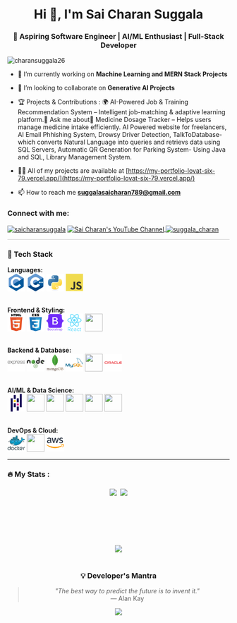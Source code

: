 <h1 align="center">Hi 👋, I'm Sai Charan Suggala</h1>
<h3 align="center">🚀 Aspiring Software Engineer | AI/ML Enthusiast | Full-Stack Developer</h3>

<p align="left"> <img src="https://komarev.com/ghpvc/?username=charansuggala26&label=Profile%20views&color=0e75b6&style=flat" alt="charansuggala26" /> </p>

- 🔭 I’m currently working on **Machine Learning and MERN Stack Projects**

- 👯 I’m looking to collaborate on **Generative AI Projects**

- 🏆 Projects & Contributions :
🌍 AI-Powered Job & Training Recommendation System – Intelligent job-matching & adaptive learning platform.💬 Ask me about🎯 Medicine Dosage Tracker – Helps users manage medicine intake efficiently.
 AI Powered website for freelancers, AI Email Phhishing System, Drowsy Driver Detection, TalkToDatabase- which converts Natural Language into queries and retrievs data using SQL Servers, Automatic QR Generation for Parking System- Using Java and SQL, Library Management System.
 

- 👨‍💻 All of my projects are available at [https://my-portfolio-lovat-six-79.vercel.app/](https://my-portfolio-lovat-six-79.vercel.app/)

- 📫 How to reach me **suggalasaicharan789@gmail.com**

<h3 align="left">Connect with me:</h3>
<p align="left">
<a href="https://linkedin.com/in/saicharansuggala" target="blank"><img align="center" src="https://raw.githubusercontent.com/rahuldkjain/github-profile-readme-generator/master/src/images/icons/Social/linked-in-alt.svg" alt="saicharansuggala" height="30" width="40" /></a>
<a href="https://youtube.com/@saicharanguptha?si=FN_KrxM0_mibuco1" target="_blank" rel="noopener noreferrer">
  <img align="center" src="https://raw.githubusercontent.com/rahuldkjain/github-profile-readme-generator/master/src/images/icons/Social/youtube.svg" alt="Sai Charan's YouTube Channel" height="30" width="40" />
</a>
<a href="https://instagram.com/suggala_charan" target="blank"><img align="center" src="https://raw.githubusercontent.com/rahuldkjain/github-profile-readme-generator/master/src/images/icons/Social/instagram.svg" alt="suggala_charan" height="30" width="40" /></a>
</p>

<hr style="border: 0; height: 0.5; background: #ccc; margin: 20 0;" />


### 🧰 Tech Stack

<p align="left">
  <!-- Group icons by type -->
  <b>Languages:</b><br/>
  <img src="https://raw.githubusercontent.com/devicons/devicon/master/icons/c/c-original.svg" width="40" height="40"/>
  <img src="https://raw.githubusercontent.com/devicons/devicon/master/icons/cplusplus/cplusplus-original.svg" width="40" height="40"/>
  <img src="https://raw.githubusercontent.com/devicons/devicon/master/icons/python/python-original.svg" width="40" height="40"/>
  <img src="https://raw.githubusercontent.com/devicons/devicon/master/icons/javascript/javascript-original.svg" width="40" height="40"/>
  <br/><br/>

  <b>Frontend & Styling:</b><br/>
  <img src="https://raw.githubusercontent.com/devicons/devicon/master/icons/html5/html5-original-wordmark.svg" width="40" height="40"/>
  <img src="https://raw.githubusercontent.com/devicons/devicon/master/icons/css3/css3-original-wordmark.svg" width="40" height="40"/>
  <img src="https://raw.githubusercontent.com/devicons/devicon/master/icons/bootstrap/bootstrap-plain-wordmark.svg" width="40" height="40"/>
  <img src="https://raw.githubusercontent.com/devicons/devicon/master/icons/react/react-original-wordmark.svg" width="40" height="40"/>
  <img src="https://www.vectorlogo.zone/logos/tailwindcss/tailwindcss-icon.svg" width="40" height="40"/>
  <br/><br/>

  <b>Backend & Database:</b><br/>
  <img src="https://raw.githubusercontent.com/devicons/devicon/master/icons/express/express-original-wordmark.svg" width="40" height="40"/>
  <img src="https://raw.githubusercontent.com/devicons/devicon/master/icons/nodejs/nodejs-original-wordmark.svg" width="40" height="40"/>
  <img src="https://raw.githubusercontent.com/devicons/devicon/master/icons/mongodb/mongodb-original-wordmark.svg" width="40" height="40"/>
  <img src="https://raw.githubusercontent.com/devicons/devicon/master/icons/mysql/mysql-original-wordmark.svg" width="40" height="40"/>
  <img src="https://www.svgrepo.com/show/303229/microsoft-sql-server-logo.svg" width="40" height="40"/>
  <img src="https://raw.githubusercontent.com/devicons/devicon/master/icons/oracle/oracle-original.svg" width="40" height="40"/>
  <br/><br/>

  <b>AI/ML & Data Science:</b><br/>
  <img src="https://raw.githubusercontent.com/devicons/devicon/master/icons/pandas/pandas-original.svg" width="40" height="40"/>
  <img src="https://upload.wikimedia.org/wikipedia/commons/0/05/Scikit_learn_logo_small.svg" width="40" height="40"/>
  <img src="https://seaborn.pydata.org/_images/logo-mark-lightbg.svg" width="40" height="40"/>
  <img src="https://www.vectorlogo.zone/logos/tensorflow/tensorflow-icon.svg" width="40" height="40"/>
  <img src="https://www.vectorlogo.zone/logos/opencv/opencv-icon.svg" width="40" height="40"/>
  <img src="https://www.chartjs.org/media/logo-title.svg" width="40" height="40"/>
  <br/><br/>

  <b>DevOps & Cloud:</b><br/>
  <img src="https://raw.githubusercontent.com/devicons/devicon/master/icons/docker/docker-original-wordmark.svg" width="40" height="40"/>
  <img src="https://www.vectorlogo.zone/logos/kubernetes/kubernetes-icon.svg" width="40" height="40"/>
  <img src="https://raw.githubusercontent.com/devicons/devicon/master/icons/amazonwebservices/amazonwebservices-original-wordmark.svg" width="40" height="40"/>
</p>

---

###

<h3 align="left">🔥  My Stats :</h3>

###
<div align="center">
  
  <!-- Top Row: Two Small Cards -->
  <div style="display: flex; justify-content: center; gap: 8px; margin-bottom: 8px;">
    <img height="120" src="https://github-readme-stats.vercel.app/api/top-langs/?username=charansuggala26&layout=compact&theme=radical&hide_border=true" />
    <img height="120" src="https://github-readme-stats.vercel.app/api?username=charansuggala26&show_icons=true&theme=radical&hide_border=true&count_private=true&include_all_commits=true" />
  </div>
  
  <!-- Bottom Row: Streak Stats -->
  <img height="120" src="https://github-readme-streak-stats.herokuapp.com?user=charansuggala26&theme=radical&hide_border=true" />

</div>




<br/>




<h3 align="center">💡 Developer's Mantra</h3>

<blockquote align="center">
  <em>"The best way to predict the future is to invent it."</em>
  <br/>
  — Alan Kay
</blockquote>

<p align="center">
  <img src="https://readme-typing-svg.demolab.com/?lines=Keep+Pushing+Forward!;Code.+Create.+Inspire.&center=true&width=400&height=45&color=F7DC6F&vCenter=true&pause=1000&size=22" />
</p>

